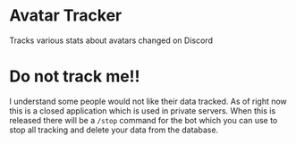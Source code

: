# Avatar Tracker
 Tracks various stats about avatars changed on Discord


# Do not track me!!
 I understand some people would not like their data tracked. As of right now this is a closed application which is used in private servers. When this is released there will be a `/stop` command for the bot which you can use to stop all tracking and delete your data from the database.